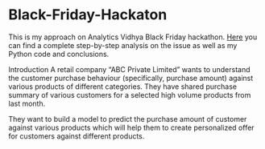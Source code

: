 # Black-Friday-Hackaton
This is my approach on Analytics Vidhya Black Friday hackathon. <a href = "https://medium.com/diogo-menezes-borges/project-3-analytics-vidhya-hackaton-black-friday-f6c6bf3da86f">Here</a> you can find a complete step-by-step analysis on the issue as well as my Python code and conclusions.

Introduction
A retail company “ABC Private Limited” wants to understand the customer purchase behaviour (specifically, purchase amount) against various products of different categories. They have shared purchase summary of various customers for a selected high volume products from last month.

They want to build a model to predict the purchase amount of customer against various products which will help them to create personalized offer for customers against different products.
